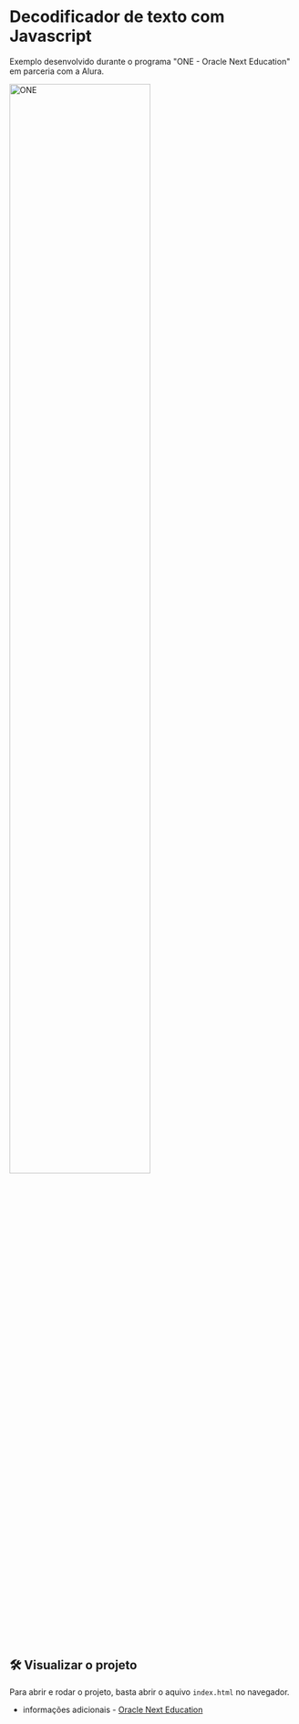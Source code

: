 # Decodificador de texto com Javascript 

Exemplo desenvolvido durante o programa "ONE - Oracle Next Education" em parceria com a Alura.

<img src="https://github.com/andersonhsporto/A-challengeOneLogicaBR-1/blob/main/images/one.png" alt="ONE" width="70%">
                                                                                                                                      
## 🛠️ Visualizar o projeto

Para abrir e rodar o projeto, basta abrir o aquivo `index.html` no navegador.

* informações adicionais - [Oracle Next Education](https://www.oracle.com/br/education/oracle-next-education/) 
